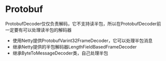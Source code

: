 # Protobuf

ProtobufDecoder仅仅负责解码，它不支持读半包，所以在ProtobufDecoder前一定要有可以处理读半包的解码器

- 使用Netty提供ProtobufVarint32FrameDecoder，它可以处理半包消息
- 继承Netty提供的半包解码器LengthFieldBasedFrameDecoder
- 继承ByteToMessageDecoder类，自己处理半包